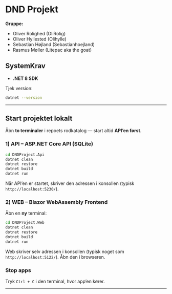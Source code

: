 # DND Projekt

**Gruppe:**

- Oliver Rolighed (OliRolig)
- Oliver Hyllested (Olihylle)
- Sebastian Højland (Sebastianhoejland)
- Rasmus Møller (Litepac aka the goat)

## SystemKrav

- **.NET 8 SDK**

Tjek version:

~~~bash
dotnet --version
~~~

---

## Start projektet lokalt

Åbn **to terminaler** i repoets rodkatalog — start altid **API’en først**.

### 1) API – ASP.NET Core API (SQLite)

~~~bash
cd DNDProject.Api
dotnet clean
dotnet restore
dotnet build
dotnet run
~~~

Når API’en er startet, skriver den adressen i konsollen (typisk `http://localhost:5230/`).

### 2) WEB – Blazor WebAssembly Frontend

Åbn en **ny** terminal:

~~~bash
cd DNDProject.Web
dotnet clean
dotnet restore
dotnet build
dotnet run
~~~

Web skriver selv adressen i konsollen (typisk noget som `http://localhost:5122/`). Åbn den i browseren.

### Stop apps

Tryk `Ctrl + C` i den terminal, hvor app’en kører.

---
